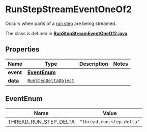 

# RunStepStreamEventOneOf2

Occurs when parts of a [run step](/docs/api-reference/runs/step-object) are being streamed.

The class is defined in **[RunStepStreamEventOneOf2.java](../../src/main/java/org/openapitools/model/RunStepStreamEventOneOf2.java)**

## Properties

Name | Type | Description | Notes
------------ | ------------- | ------------- | -------------
**event** | [**EventEnum**](#EventEnum) |  | 
**data** | [`RunStepDeltaObject`](RunStepDeltaObject.md) |  | 

## EventEnum

Name | Value
---- | -----
THREAD_RUN_STEP_DELTA | `"thread.run.step.delta"`




